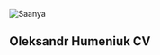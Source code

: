 ![Saanya](https://github.com/StarKitt/rsschool-cv/assets/61935323/9ad65b96-6e1d-41c1-ab99-4cda867f87a7)

 ## Oleksandr Humeniuk CV
